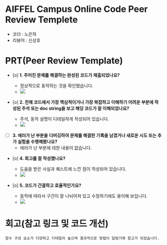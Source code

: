 # AIFFEL Campus Online Code Peer Review Templete
- 코더 : 노은하
- 리뷰어 : 신상호


# PRT(Peer Review Template)
- [o]  **1. 주어진 문제를 해결하는 완성된 코드가 제출되었나요?**
    - 정상적으로 동작하는 것을 확인했습니다.
    - <img src="https://github.com/rumelay/AIFFEL_quest_crs/blob/a27bb4f7d73906eb9aee78b74d8d469facb381d9/Fluttet/SQUest11/%ED%83%80%EC%9D%B4%EB%A8%B8%EC%8B%A4%ED%96%89.png">
    
- [o]  **2. 전체 코드에서 가장 핵심적이거나 가장 복잡하고 이해하기 어려운 부분에 작성된 
주석 또는 doc string을 보고 해당 코드가 잘 이해되었나요?**
    - 주석, 동작 설명이 디테일하게 작성되어 있습니다.
    - <img src="https://github.com/rumelay/AIFFEL_quest_crs/blob/a27bb4f7d73906eb9aee78b74d8d469facb381d9/Fluttet/SQUest11/%ED%83%80%EC%9D%B4%EB%A8%B8%EC%8B%A4%ED%96%89.png">
        
- [ ]  **3. 에러가 난 부분을 디버깅하여 문제를 해결한 기록을 남겼거나
새로운 시도 또는 추가 실험을 수행해봤나요?**
    - 에러가 난 부분에 대한 내용이 없습니다. 
        
- [o]  **4. 회고를 잘 작성했나요?**
    - 도움을 받은 사실과 퀘스트에 느낀 점이 작성되어 있습니다.
    - <img src="https://github.com/rumelay/AIFFEL_quest_crs/blob/a27bb4f7d73906eb9aee78b74d8d469facb381d9/Fluttet/SQUest11/%ED%83%80%EC%9D%B4%EB%A8%B8%EC%8B%A4%ED%96%89.png">
        
- [o]  **5. 코드가 간결하고 효율적인가요?**
    - 동작에 따라서 구간이 잘 나뉘어져 있고 수정하기에도 용이해 보입니다.
    - <img src="https://github.com/rumelay/AIFFEL_quest_crs/blob/a27bb4f7d73906eb9aee78b74d8d469facb381d9/Fluttet/SQUest11/%ED%83%80%EC%9D%B4%EB%A8%B8%EC%8B%A4%ED%96%89.png">


# 회고(참고 링크 및 코드 개선)
```
함수 구성 요소가 다양하고 디테일이 높으며 결과적으로 방법이 달랐기에 참고가 되었습니다.
```
